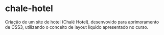 # chale-hotel
 Criação de um site de hotel (Chalé Hotel), desenvovido para aprimoramento de CSS3, utilizando o conceito de layout líquido apresentado no curso.

